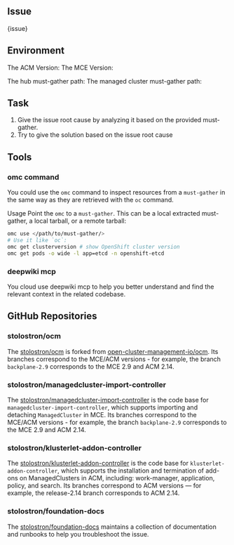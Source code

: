 ## Issue

{issue}

## Environment

The ACM Version:
The MCE Version:

The hub must-gather path: 
The managed cluster must-gather path: 

## Task

1. Give the issue root cause by analyzing it based on the provided must-gather.
2. Try to give the solution based on the issue root cause

## Tools

### omc command

You could use the `omc` command to inspect resources from a `must-gather` in the same way as they are retrieved with the `oc` command.

Usage
Point the `omc` to a `must-gather`. This can be a local extracted must-gather, a local tarball, or a remote tarball:

```sh
omc use </path/to/must-gather/>
# Use it like `oc`:
omc get clusterversion # show OpenShift cluster version
omc get pods -o wide -l app=etcd -n openshift-etcd
```

### deepwiki mcp

You cloud use deepwiki mcp to help you better understand and find the relevant context in the related codebase.

## GitHub Repositories

### stolostron/ocm

The [stolostron/ocm](https://github.com/stolostron/ocm) is forked from [open-cluster-management-io/ocm](https://github.com/open-cluster-management-io/ocm). Its branches correspond to the MCE/ACM versions - for example, the branch `backplane-2.9` corresponds to the MCE 2.9 and ACM 2.14.

### stolostron/managedcluster-import-controller

The [stolostron/managedcluster-import-controller](https://github.com/stolostron/managedcluster-import-controller) is the code base for `managedcluster-import-controller`, which supports importing and detaching `ManagedCluster` in MCE. Its branches correspond to the MCE/ACM versions - for example, the branch `backplane-2.9` corresponds to the MCE 2.9 and ACM 2.14.

### stolostron/klusterlet-addon-controller

The [stolostron/klusterlet-addon-controller](https://github.com/stolostron/klusterlet-addon-controller) is the code base for `klusterlet-addon-controller`, which supports the installation and termination of add-ons on ManagedClusters in ACM, including: work-manager, application, policy, and search. Its branches correspond to ACM versions — for example, the release-2.14 branch corresponds to ACM 2.14.

### stolostron/foundation-docs

The [stolostron/foundation-docs](https://github.com/stolostron/foundation-docs) maintains a collection of documentation and runbooks to help you troubleshoot the issue.
